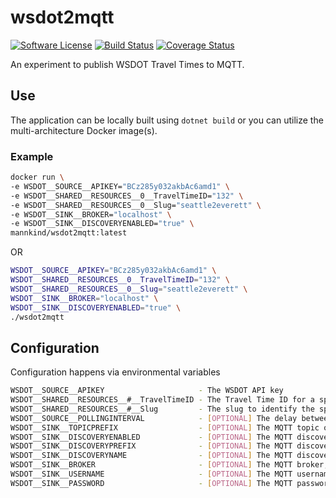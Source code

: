 # wsdot2mqtt

[![Software
License](https://img.shields.io/badge/License-MIT-orange.svg?style=flat-square)](https://github.com/mannkind/wsdot2mqtt/blob/master/LICENSE.md)
[![Build Status](https://github.com/mannkind/wsdot2mqtt/workflows/Main%20Workflow/badge.svg)](https://github.com/mannkind/wsdot2mqtt/actions)
[![Coverage Status](https://img.shields.io/codecov/c/github/mannkind/wsdot2mqtt/master.svg)](http://codecov.io/github/mannkind/wsdot2mqtt?branch=master)

An experiment to publish WSDOT Travel Times to MQTT.

## Use

The application can be locally built using `dotnet build` or you can utilize the multi-architecture Docker image(s).

### Example

```bash
docker run \
-e WSDOT__SOURCE__APIKEY="BCz285y032akbAc6amd1" \
-e WSDOT__SHARED__RESOURCES__0__TravelTimeID="132" \
-e WSDOT__SHARED__RESOURCES__0__Slug="seattle2everett" \
-e WSDOT__SINK__BROKER="localhost" \
-e WSDOT__SINK__DISCOVERYENABLED="true" \
mannkind/wsdot2mqtt:latest
```

OR

```bash
WSDOT__SOURCE__APIKEY="BCz285y032akbAc6amd1" \
WSDOT__SHARED__RESOURCES__0__TravelTimeID="132" \
WSDOT__SHARED__RESOURCES__0__Slug="seattle2everett" \
WSDOT__SINK__BROKER="localhost" \
WSDOT__SINK__DISCOVERYENABLED="true" \
./wsdot2mqtt 
```


## Configuration

Configuration happens via environmental variables

```bash
WSDOT__SOURCE__APIKEY                     - The WSDOT API key
WSDOT__SHARED__RESOURCES__#__TravelTimeID - The Travel Time ID for a specific travel time
WSDOT__SHARED__RESOURCES__#__Slug         - The slug to identify the specific travel time
WSDOT__SOURCE__POLLINGINTERVAL            - [OPTIONAL] The delay between travel time lookups lookups, defaults to "0.00:03:31"
WSDOT__SINK__TOPICPREFIX                  - [OPTIONAL] The MQTT topic on which to publish the collection lookup results, defaults to "home/wsdot"
WSDOT__SINK__DISCOVERYENABLED             - [OPTIONAL] The MQTT discovery flag for Home Assistant, defaults to false
WSDOT__SINK__DISCOVERYPREFIX              - [OPTIONAL] The MQTT discovery prefix for Home Assistant, defaults to "homeassistant"
WSDOT__SINK__DISCOVERYNAME                - [OPTIONAL] The MQTT discovery name for Home Assistant, defaults to "wsdot"
WSDOT__SINK__BROKER                       - [OPTIONAL] The MQTT broker, defaults to "test.mosquitto.org"
WSDOT__SINK__USERNAME                     - [OPTIONAL] The MQTT username, default to ""
WSDOT__SINK__PASSWORD                     - [OPTIONAL] The MQTT password, default to ""
```
